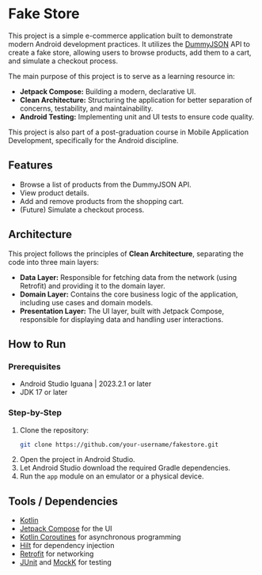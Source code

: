 # Fake Store

This project is a simple e-commerce application built to demonstrate modern Android development practices. It utilizes the [DummyJSON](https://dummyjson.com/) API to create a fake store, allowing users to browse products, add them to a cart, and simulate a checkout process.

The main purpose of this project is to serve as a learning resource in:

*   **Jetpack Compose:** Building a modern, declarative UI.
*   **Clean Architecture:** Structuring the application for better separation of concerns, testability, and maintainability.
*   **Android Testing:** Implementing unit and UI tests to ensure code quality.

This project is also part of a post-graduation course in Mobile Application Development, specifically for the Android discipline.

## Features

*   Browse a list of products from the DummyJSON API.
*   View product details.
*   Add and remove products from the shopping cart.
*   (Future) Simulate a checkout process.

## Architecture

This project follows the principles of **Clean Architecture**, separating the code into three main layers:

*   **Data Layer:** Responsible for fetching data from the network (using Retrofit) and providing it to the domain layer.
*   **Domain Layer:** Contains the core business logic of the application, including use cases and domain models.
*   **Presentation Layer:** The UI layer, built with Jetpack Compose, responsible for displaying data and handling user interactions.

## How to Run

### Prerequisites

*   Android Studio Iguana | 2023.2.1 or later
*   JDK 17 or later

### Step-by-Step

1.  Clone the repository:
    ```bash
    git clone https://github.com/your-username/fakestore.git
    ```
2.  Open the project in Android Studio.
3.  Let Android Studio download the required Gradle dependencies.
4.  Run the `app` module on an emulator or a physical device.

## Tools / Dependencies

*   [Kotlin](https://kotlinlang.org/)
*   [Jetpack Compose](https://developer.android.com/jetpack/compose) for the UI
*   [Kotlin Coroutines](https://kotlinlang.org/docs/coroutines-overview.html) for asynchronous programming
*   [Hilt](https://dagger.dev/hilt/) for dependency injection
*   [Retrofit](https://square.github.io/retrofit/) for networking
*   [JUnit](https://junit.org/junit5/) and [MockK](https://mockk.io/) for testing
